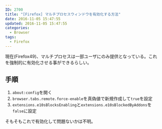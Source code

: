 ```yaml
---
ID: 2700
title: "[Firefox] マルチプロセスウィンドウを有効化する方法"
date: 2016-11-05 15:47:55
updated: 2016-11-05 15:47:55
categories:
  - Browser
tags:
  - Firefox
---
```


現在(Firefox49)、マルチプロセスは一部ユーザにのみ提供となっている。これを強制的に有効化させる事ができるらしい。

<!--more-->

## 手順

1. `about:config`を開く
1. `browser.tabs.remote.force-enable`を真偽値で新規作成して`true`を設定
1. `extensions.e10sBlocksEnabling`と`extensions.e10sBlockedByAddons`を`false`に設定

そもそもこれで有効化して問題ないかは不明。
